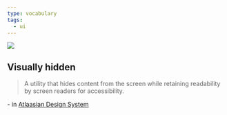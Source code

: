 ```yaml
---
type: vocabulary
tags:
  - ui
---
```


![](https://atlassian.design/static/852d0aeb0dbe0ffd3ecdcfef72947c2d/visually-hidden.svg)

## Visually hidden
> A utility that hides content from the screen while retaining readability by screen readers for accessibility.

\- in [Atlaasian Design System](https://atlassian.design/components)
